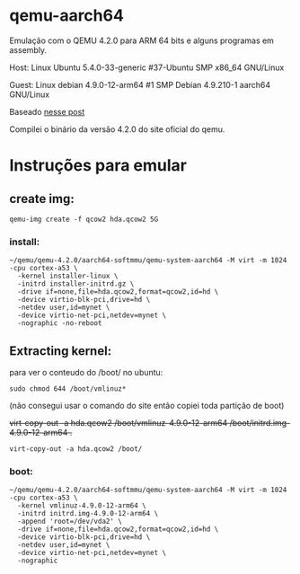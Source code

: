 # qemu-aarch64
Emulação com o QEMU 4.2.0 para ARM 64 bits e alguns programas em assembly. 

Host: Linux Ubuntu 5.4.0-33-generic #37-Ubuntu SMP x86_64 GNU/Linux

Guest: Linux debian 4.9.0-12-arm64 #1 SMP Debian 4.9.210-1  aarch64 GNU/Linux


Baseado [nesse post](https://translatedcode.wordpress.com/2017/07/24/installing-debian-on-qemus-64-bit-arm-virt-board/)

Compilei o binário da versão 4.2.0 do site oficial do qemu.



# Instruções para emular
## create img:
```
qemu-img create -f qcow2 hda.qcow2 5G
```

### install:
```
~/qemu/qemu-4.2.0/aarch64-softmmu/qemu-system-aarch64 -M virt -m 1024 -cpu cortex-a53 \
  -kernel installer-linux \
  -initrd installer-initrd.gz \
  -drive if=none,file=hda.qcow2,format=qcow2,id=hd \
  -device virtio-blk-pci,drive=hd \
  -netdev user,id=mynet \
  -device virtio-net-pci,netdev=mynet \
  -nographic -no-reboot
  ```

## Extracting kernel: 
para ver o conteudo do /boot/ no ubuntu:


```
sudo chmod 644 /boot/vmlinuz* 
```
(não consegui usar o comando do site então copiei toda partição de boot)

~~virt-copy-out -a hda.qcow2 /boot/vmlinuz-4.9.0-12-arm64 /boot/initrd.img-4.9.0-12-arm64 .~~
```
virt-copy-out -a hda.qcow2 /boot/ 
```

### boot:
```
~/qemu/qemu-4.2.0/aarch64-softmmu/qemu-system-aarch64 -M virt -m 1024 -cpu cortex-a53 \
  -kernel vmlinuz-4.9.0-12-arm64 \
  -initrd initrd.img-4.9.0-12-arm64 \
  -append 'root=/dev/vda2' \
  -drive if=none,file=hda.qcow2,format=qcow2,id=hd \
  -device virtio-blk-pci,drive=hd \
  -netdev user,id=mynet \
  -device virtio-net-pci,netdev=mynet \
  -nographic
  ```
